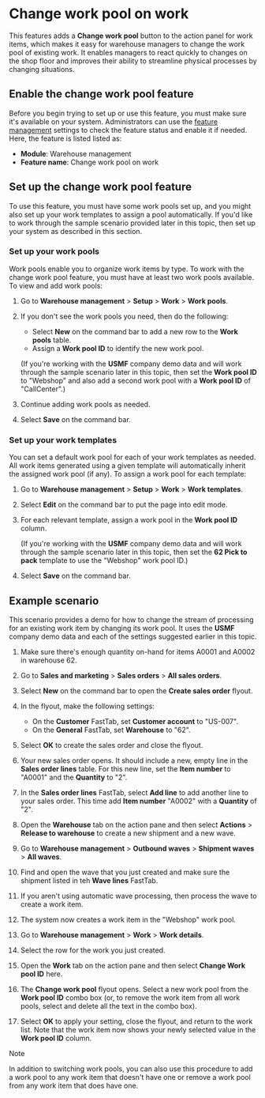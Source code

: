 # Change work pool on work

This features adds a **Change work pool** button to the action panel for work items, which makes it easy for warehouse managers to change the work pool of existing work. It enables managers to react quickly to changes on the shop floor and improves their ability to streamline physical processes by changing situations.

<!-- KFM: What do you mean by "improves their ability to streamline physical processes by changing situations"? -->

## Enable the change work pool feature

Before you begin trying to set up or use this feature, you must make sure it's available on your system. Administrators can use the [feature management](../../fin-ops-core/fin-ops/get-started/feature-management/feature-management-overview.md) settings to check the feature status and enable it if needed. Here, the feature is listed listed as:

- **Module**: Warehouse management
- **Feature name**: Change work pool on work

<!-- KFM: Add this?: "If you don't see the feature listed here, then it may have become a standard part of the product since this documentation was written, in which case you can proceed with the remaining sections of this topic and all of the described features should be available to you." -->

## Set up the change work pool feature

To use this feature, you must have some work pools set up, and you might also set up your work templates to assign a pool automatically. If you'd like to work through the sample scenario provided later in this topic, then set up your system as described in this section.

### Set up your work pools

Work pools enable you to organize work items by type. To work with the change work pool feature, you must have at least two work pools available. To view and add work pools:

1. Go to **Warehouse management** > **Setup** > **Work** > **Work pools**.

1. If you don't see the work pools you need, then do the following:

    - Select **New** on the command bar to add a new row to the **Work pools** table.
    - Assign a **Work pool ID** to identify the new work pool.

    (If you're working with the **USMF** company demo data and will work through the sample scenario later in this topic, then set the **Work pool ID** to "Webshop" and also add a second work pool with a **Work pool ID** of "CallCenter".)

1. Continue adding work pools as needed.

1. Select **Save** on the command bar.

### Set up your work templates

You can set a default work pool for each of your work templates as needed. All work items generated using a given template will automatically inherit the assigned work pool (if any). To assign a work pool for each template:

1. Go to **Warehouse management** > **Setup** > **Work** > **Work templates**.

1. Select **Edit** on the command bar to put the page into edit mode.

1. For each relevant template, assign a work pool in the **Work pool ID** column.

    (If you're working with the **USMF** company demo data and will work through the sample scenario later in this topic, then set the **62 Pick to pack** template to use the "Webshop" work pool ID.)

1. Select **Save** on the command bar.

## Example scenario

This scenario provides a demo for how to change the stream of processing for an existing work item by changing its work pool. It uses the **USMF** company demo data and each of the settings suggested earlier in this topic.

1. Make sure there's enough quantity on-hand for items A0001 and A0002 in warehouse 62. <!-- KFM: Should we explain how to do this? I don't know how. -->

1. Go to **Sales and marketing** > **Sales orders** > **All sales orders**.

1. Select **New** on the command bar to open the **Create sales order** flyout.

1. In the flyout, make the following settings:

    - On the **Customer** FastTab, set **Customer account** to "US-007".
    - On the **General** FastTab, set **Warehouse** to "62".

1. Select **OK** to create the sales order and close the flyout.

1. Your new sales order opens. It should include a new, empty line in the **Sales order lines** table. For this new line, set the **Item number** to "A0001" and the **Quantity** to "2".

1. In the **Sales order lines** FastTab, select **Add line** to add another line to your sales order. This time add **Item number** "A0002" with a **Quantity** of "2".

1. Open the **Warehouse** tab on the action pane and then select **Actions** > **Release to warehouse** to create a new shipment and a new wave. <!-- KFM: when I did this, nothing happened. Do I need to reserve inventory first? -->

1. Go to **Warehouse management** > **Outbound waves** > **Shipment waves** > **All waves**.

1. Find and open the wave that you just created and make sure the shipment listed in teh **Wave lines** FastTab.

1. If you aren't using automatic wave processing, then process the wave to create a work item. <!-- KFM: How do I do this? -->

1. The system now creates a work item in the "Webshop" work pool.

1. Go to **Warehouse management** > **Work** > **Work details**.

1. Select the row for the work you just created.

1. Open the **Work** tab on the action pane and then select **Change Work pool ID** here.

1. The **Change work pool** flyout opens. Select a new work pool from the **Work pool ID** combo box (or, to remove the work item from all work pools, select and delete all the text in the combo box).

1. Select **OK** to apply your setting, close the flyout, and return to the work list. Note that the work item now shows your newly selected value in the **Work pool ID** column.

> [!NOTE]
> In addition to switching work pools, you can also use this procedure to add a work pool to any work item that doesn't have one or remove a work pool from any work item that does have one.
